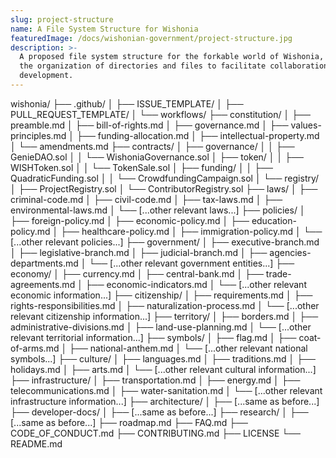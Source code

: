 ```yaml
---
slug: project-structure
name: A File System Structure for Wishonia
featuredImage: /docs/wishonian-government/project-structure.jpg
description: >-
  A proposed file system structure for the forkable world of Wishonia, outlining
  the organization of directories and files to facilitate collaboration and
  development.
---
```



wishonia/
├── .github/
│   ├── ISSUE_TEMPLATE/
│   ├── PULL_REQUEST_TEMPLATE/
│   └── workflows/
├── constitution/
│   ├── preamble.md
│   ├── bill-of-rights.md
│   ├── governance.md
│   ├── values-principles.md
│   ├── funding-allocation.md
│   ├── intellectual-property.md
│   └── amendments.md
├── contracts/
│   ├── governance/
│   │   ├── GenieDAO.sol
│   │   └── WishoniaGovernance.sol
│   ├── token/
│   │   ├── WISHToken.sol
│   │   └── TokenSale.sol
│   ├── funding/
│   │   ├── QuadraticFunding.sol
│   │   └── CrowdfundingCampaign.sol
│   └── registry/
│       ├── ProjectRegistry.sol
│       └── ContributorRegistry.sol
├── laws/
│   ├── criminal-code.md
│   ├── civil-code.md
│   ├── tax-laws.md
│   ├── environmental-laws.md
│   └── [...other relevant laws...]
├── policies/
│   ├── foreign-policy.md
│   ├── economic-policy.md
│   ├── education-policy.md
│   ├── healthcare-policy.md
│   ├── immigration-policy.md
│   └── [...other relevant policies...]
├── government/
│   ├── executive-branch.md
│   ├── legislative-branch.md
│   ├── judicial-branch.md
│   ├── agencies-departments.md
│   └── [...other relevant government entities...]
├── economy/
│   ├── currency.md
│   ├── central-bank.md
│   ├── trade-agreements.md
│   ├── economic-indicators.md
│   └── [...other relevant economic information...]
├── citizenship/
│   ├── requirements.md
│   ├── rights-responsibilities.md
│   ├── naturalization-process.md
│   └── [...other relevant citizenship information...]
├── territory/
│   ├── borders.md
│   ├── administrative-divisions.md
│   ├── land-use-planning.md
│   └── [...other relevant territorial information...]
├── symbols/
│   ├── flag.md
│   ├── coat-of-arms.md
│   ├── national-anthem.md
│   └── [...other relevant national symbols...]
├── culture/
│   ├── languages.md
│   ├── traditions.md
│   ├── holidays.md
│   ├── arts.md
│   └── [...other relevant cultural information...]
├── infrastructure/
│   ├── transportation.md
│   ├── energy.md
│   ├── telecommunications.md
│   ├── water-sanitation.md
│   └── [...other relevant infrastructure information...]
├── architecture/
│   ├── [...same as before...]
├── developer-docs/
│   ├── [...same as before...]
├── research/
│   ├── [...same as before...]
├── roadmap.md
├── FAQ.md
├── CODE_OF_CONDUCT.md
├── CONTRIBUTING.md
├── LICENSE
└── README.md

